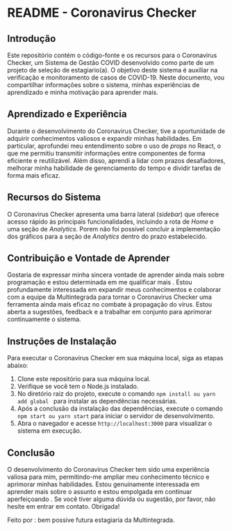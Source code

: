 # README - Coronavirus Checker

## Introdução
Este repositório contém o código-fonte e os recursos para o Coronavirus Checker, um Sistema de Gestão COVID desenvolvido como parte de um projeto de  seleção de estagiario(a). O objetivo deste sistema é auxiliar na verificação e monitoramento de casos de COVID-19. Neste documento, vou compartilhar informações sobre o sistema, minhas experiências de aprendizado e minha motivação para aprender mais.

## Aprendizado e Experiência
Durante o desenvolvimento do Coronavirus Checker, tive a oportunidade de adquirir conhecimentos valiosos e expandir minhas habilidades. Em particular, aprofundei meu entendimento sobre o uso de *props* no React, o que me permitiu transmitir informações entre componentes de forma eficiente e reutilizável. Além disso, aprendi a lidar com prazos desafiadores, melhorar minha habilidade de gerenciamento do tempo e dividir tarefas de forma mais eficaz.

## Recursos do Sistema
O Coronavirus Checker apresenta uma barra lateral (*sidebar*) que oferece acesso rápido às principais funcionalidades, incluindo a rota de *Home* e uma seção de *Analytics*. Porem não foi possível concluir a implementação dos gráficos para a seção de *Analytics* dentro do prazo estabelecido.

## Contribuição e Vontade de Aprender
Gostaria de expressar minha sincera vontade de aprender ainda mais sobre programação e estou determinada em me qualificar mais . Estou profundamente interessada em expandir meus conhecimentos e colaborar com a equipe da Multintegrada para tornar o Coronavirus Checker uma ferramenta ainda mais eficaz no combate à propagação do vírus. Estou aberta a sugestões, feedback e a trabalhar em conjunto para aprimorar continuamente o sistema.

## Instruções de Instalação
Para executar o Coronavirus Checker em sua máquina local, siga as etapas abaixo:

1. Clone este repositório para sua máquina local.
2. Verifique se você tem o Node.js instalado.
3. No diretório raiz do projeto, execute o comando `npm install ou yarn add global ` para instalar as dependências necessárias.
4. Após a conclusão da instalação das dependências, execute o comando `npm start ou yarn start` para iniciar o servidor de desenvolvimento.
5. Abra o navegador e acesse `http://localhost:3000` para visualizar o sistema em execução.

## Conclusão
O desenvolvimento do Coronavirus Checker tem sido uma experiência valiosa para mim, permitindo-me ampliar meu conhecimento técnico e aprimorar minhas habilidades. Estou genuinamente interessada em aprender mais sobre o assunto e estou empolgada em continuar aperfeiçoando . Se você tiver alguma dúvida ou sugestão, por favor, não hesite em entrar em contato. Obrigada!

Feito por : bem possive futura estagiaria da Multintegrada.
